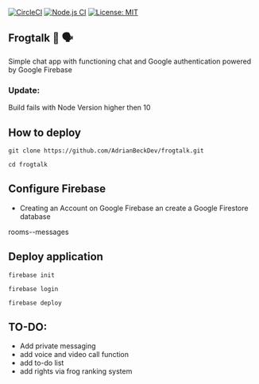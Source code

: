 [![CircleCI](https://circleci.com/gh/lona9a/frogtalk.svg?style=shield)](https://circleci.com/gh/lona9a/frogtalk)
[![Node.js CI](https://github.com/ak3rmit/frogtalk/actions/workflows/node.js.yml/badge.svg)](https://github.com/ak3rmit/frogtalk/actions/workflows/node.js.yml)
[![License: MIT](https://img.shields.io/badge/License-MIT-yellow.svg)](https://opensource.org/licenses/MIT)

## Frogtalk :frog: :speaking_head:	
Simple chat app with functioning chat and Google authentication powered by Google Firebase 
### Update: 
Build fails with  Node Version higher then 10
## How to deploy 

    git clone https://github.com/AdrianBeckDev/frogtalk.git
    
    cd frogtalk
    
## Configure Firebase
- Creating an Account on Google Firebase an create a Google Firestore database 

rooms--messages

## Deploy application

    firebase init 
    
    firebase login
    
    firebase deploy 


## TO-DO:

- Add private messaging
- add voice and video call function
- add to-do list
- add rights via frog ranking system
